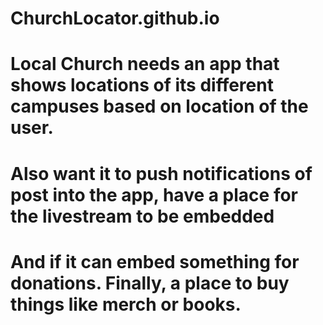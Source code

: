 # ChurchLocator.github.io
# Local Church needs an app that shows locations of its different campuses based on location of the user. 
# Also want it to push notifications of post into the app, have a place for the livestream to be embedded 
# And if it can embed something for donations. Finally, a place to buy things like merch or books.
